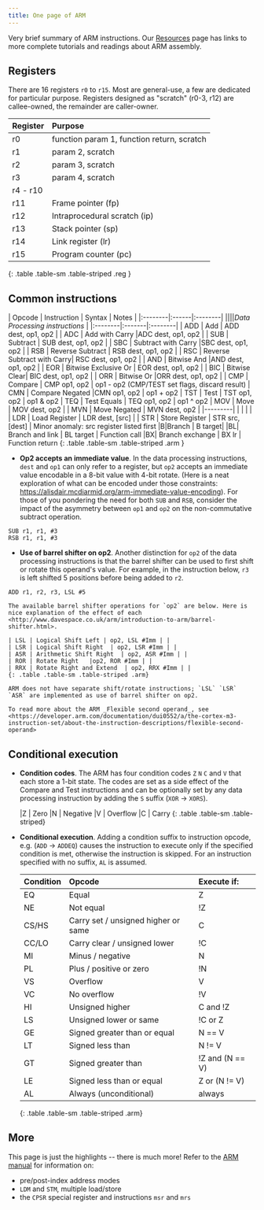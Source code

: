 ```yaml
---
title: One page of ARM
---
```


<style>
    .arm td:nth-child(3), .reg td:nth-child(1) {
        font-weight: 500;
        font-family: Inconsolata, Consolas, Menlo, monospace;
        color: #B52741;
    }
    .arm td:nth-child(1)  {
        font-weight: 700;
    }
    .arm {
        margin-bottom: 2rem;
    }
    thead {
        font-weight: 700;
    }
</style>


Very brief summary of ARM instructions. Our [Resources](/resources#arm-assembly) page has links to more complete tutorials and readings about ARM assembly.

## Registers
There are 16 registers `r0` to `r15`. Most are general-use, a few are dedicated for particular purpose.  Registers designed as "scratch" (r0-3, r12) are callee-owned, the remainder are caller-owner.

| Register |  Purpose
|:--------|:------|
| r0  | function param 1, function return, scratch
| r1  | param 2, scratch |
| r2  | param 3, scratch |
| r3  | param 4, scratch |
| r4 - r10 | | 
| r11  | Frame pointer (fp) |
| r12  | Intraprocedural scratch  (ip) |
| r13  | Stack pointer (sp) |
| r14  | Link register (lr) |
| r15  | Program counter (pc) |
{: .table .table-sm .table-striped .reg }

## Common instructions

| Opcode | Instruction |  Syntax | Notes |
|:--------|:------|:--------|
||||_Data Processing instructions_ |
|:--------|:-------|:--------|
| ADD | Add     | ADD dest, op1, op2 |
| ADC | Add with Carry |ADC dest, op1, op2 |
| SUB | Subtract | SUB dest, op1, op2 |
| SBC | Subtract with Carry |SBC dest, op1, op2 |
| RSB |  Reverse Subtract |  RSB dest, op1, op2 |
| RSC | Reverse Subtract with Carry| RSC dest, op1, op2 |
| AND | Bitwise And |AND dest, op1, op2 |
| EOR | Bitwise Exclusive Or | EOR dest, op1, op2 |
| BIC | Bitwise Clear| BIC dest, op1, op2 |
| ORR | Bitwise Or |ORR dest, op1, op2 |
| CMP | Compare | CMP op1, op2 | op1 - op2 (CMP/TEST set flags, discard result)
| CMN | Compare Negated |CMN op1, op2 | op1 + op2
| TST | Test | TST op1, op2 | op1 & op2 
| TEQ | Test Equals | TEQ op1, op2 | op1 ^ op2
| MOV | Move | MOV dest, op2 |
| MVN | Move Negated | MVN dest, op2 |
|---------|
| | | |
| LDR | Load Register | LDR dest, [src] | 
| STR | Store Register | STR src, [dest] | Minor anomaly:  src register listed first
|B|Branch  | B target|
|BL| Branch and link | BL target |  Function call
|BX| Branch exchange | BX lr | Function return
{: .table .table-sm .table-striped .arm }


- __Op2 accepts an immediate value__. In the data processing instructions, `dest` and `op1` can only refer to a register, but `op2` accepts an immediate value encodable in a 8-bit value with 4-bit rotate. (Here is a neat exploration of what can be encoded under those constraints: <https://alisdair.mcdiarmid.org/arm-immediate-value-encoding>). For those of you pondering the need for both `SUB` and `RSB`, consider the impact of the asymmetry between `op1` and `op2` on the non-commutative subtract operation.
```
SUB r1, r1, #3
RSB r1, r1, #3
```


- __Use of barrel shifter on op2__.  Another distinction for `op2` of the data processing instructions is that the barrel shifter can be used to first shift or rotate this operand's value. For example, in the instruction below, `r3` is left shifted 5 positions before being added to `r2`.
```
ADD r1, r2, r3, LSL #5
```

    The available barrel shifter operations for `op2` are below. Here is nice explanation of the effect of each <http://www.davespace.co.uk/arm/introduction-to-arm/barrel-shifter.html>.

    | LSL | Logical Shift Left | op2, LSL #Imm | |
    | LSR | Logical Shift Right  | op2, LSR #Imm | |
    | ASR | Arithmetic Shift Right  | op2, ASR #Imm | |
    | ROR | Rotate Right   |op2, ROR #Imm | |
    | RRX | Rotate Right and Extend  | op2, RRX #Imm | |
    {: .table .table-sm .table-striped .arm}

    ARM does not have separate shift/rotate instructions; `LSL` `LSR` `ASR` are implemented as use of barrel shifter on op2.

    To read more about the ARM _Flexible second operand_, see <https://developer.arm.com/documentation/dui0552/a/the-cortex-m3-instruction-set/about-the-instruction-descriptions/flexible-second-operand>

## Conditional execution
- __Condition codes__. The ARM has four condition codes  `Z` `N` `C` and `V` that each store a 1-bit state. The codes are set as a side effect of the Compare and Test instructions and can be optionally set by any data processing instruction by adding the `S` suffix (`XOR` -> `XORS`).

    |Z | Zero 
    |N | Negative
    |V | Overflow 
    |C | Carry
    {: .table .table-sm .table-striped}

- __Conditional execution__. Adding a condition suffix to instruction opcode, e.g. (`ADD` -> `ADDEQ`) causes the instruction to execute only if the specified condition is met, otherwise the instruction is skipped.  For an instruction specified with no suffix, `AL` is assumed. 

    | Condition | Opcode|  Execute if:  |
    |:--------|:-------|:--------|
    |EQ |Equal | Z
    |NE |Not equal | !Z
    |CS/HS |Carry set / unsigned higher or same | C
    |CC/LO | Carry clear / unsigned lower| !C
    |MI |Minus / negative | N
    |PL |Plus / positive or zero | !N
    |VS |Overflow | V
    |VC |No overflow | !V
    |HI |Unsigned higher| C and !Z
    |LS |Unsigned lower or same | !C or Z
    |GE |Signed greater than or equal |N == V
    |LT |Signed less than | N != V
    |GT |Signed greater than | !Z and (N == V)
    |LE |Signed less than or equal | Z or (N != V)
    |AL |Always (unconditional)| always
    {: .table .table-sm .table-striped .arm}

## More
This page is just the highlights -- there is much more! 
Refer to the [ARM manual](/readings/armisa.pdf) for information on:
- pre/post-index address modes
- `LDM` and `STM`, multiple load/store
- the `CPSR` special register and instructions `msr` and `mrs`
